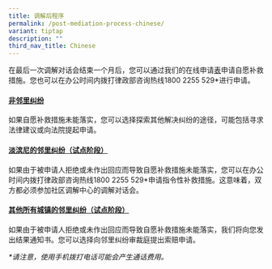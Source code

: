 ```yaml
---
title: 调解后程序
permalink: /post-mediation-process-chinese/
variant: tiptap
description: ""
third_nav_title: Chinese
---
```

<p>在最后一次调解对话会结束一个月后，您可以通过我们的在线申请<a href="https://eservices.mlaw.gov.sg/cmc/mediatorsportal/direct-intake/" rel="noopener noreferrer nofollow" target="_blank">表</a>申请自愿补救措施。您也可以在办公时间内拨打律政部咨询热线1800
2255 529*进行申请。</p>
<h4><u>非邻里纠纷</u></h4>
<p>如果自愿补救措施未能落实，您可以选择探索其他解决纠纷的途径，可能包括寻求法律建议或向法院提起申请。</p>
<h4><u>淡滨尼的邻里纠纷（试点阶段）</u></h4>
<p>如果由于被申请人拒绝或未作出回应而导致自愿补救措施未能落实，您可以在办公时间内拨打律政部咨询热线1800 2255 529*申请指令性补救措施。这意味着，双方都必须参加社区调解中心的调解对话会。</p>
<h4><u>其他所有城镇的邻里纠纷（试点阶段）</u></h4>
<p>如果由于被申请人拒绝或未作出回应而导致自愿补救措施未能落实，我们将向您发出结果通知书。您可以选择向邻里纠纷审裁庭提出索赔申请。</p>
<p><em>*请注意，使用手机拨打电话可能会产生通话费用。</em>
</p>
